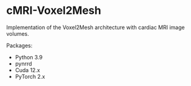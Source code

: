 # cMRI-Voxel2Mesh
Implementation of the Voxel2Mesh architecture with cardiac MRI image volumes.

Packages:
- Python 3.9
- pynrrd
- Cuda 12.x
- PyTorch 2.x
